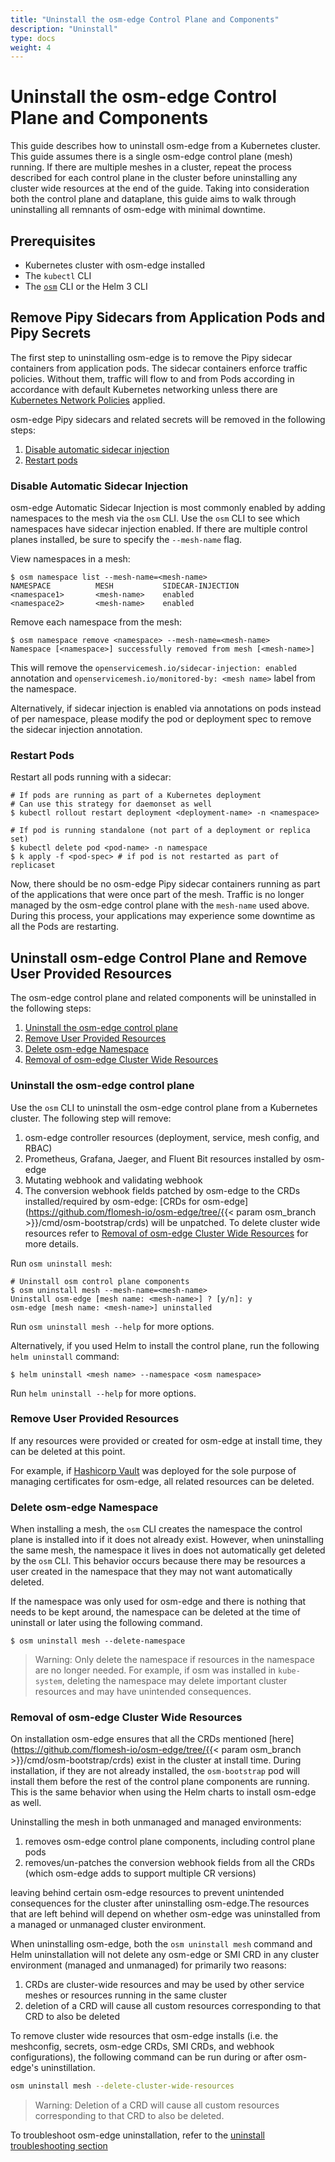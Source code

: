 ```yaml
---
title: "Uninstall the osm-edge Control Plane and Components"
description: "Uninstall"
type: docs
weight: 4
---
```


# Uninstall the osm-edge Control Plane and Components

This guide describes how to uninstall osm-edge from a Kubernetes cluster. This guide assumes there is a single osm-edge control plane (mesh) running. If there are multiple meshes in a cluster, repeat the process described for each control plane in the cluster before uninstalling any cluster wide resources at the end of the guide. Taking into consideration both the control plane and dataplane, this guide aims to walk through uninstalling all remnants of osm-edge with minimal downtime.

## Prerequisites

- Kubernetes cluster with osm-edge installed
- The `kubectl` CLI
- The [`osm`](/docs/guides/operating/install/#set-up-the-osm-cli) CLI or the Helm 3 CLI

## Remove Pipy Sidecars from Application Pods and Pipy Secrets

The first step to uninstalling osm-edge is to remove the Pipy sidecar containers from application pods. The sidecar containers enforce traffic policies. Without them, traffic will flow to and from Pods according in accordance with default Kubernetes networking unless there are [Kubernetes Network Policies](https://kubernetes.io/docs/concepts/services-networking/network-policies/) applied.

osm-edge Pipy sidecars and related secrets will be removed in the following steps:

1. [Disable automatic sidecar injection](#disable-automatic-sidecar-injection)
1. [Restart pods](#restart-pods)

### Disable Automatic Sidecar Injection

osm-edge Automatic Sidecar Injection is most commonly enabled by adding namespaces to the mesh via the `osm` CLI. Use the `osm` CLI to see which
namespaces have sidecar injection enabled. If there are multiple control planes installed, be sure to specify the `--mesh-name` flag.

View namespaces in a mesh:

```console
$ osm namespace list --mesh-name=<mesh-name>
NAMESPACE          MESH           SIDECAR-INJECTION
<namespace1>       <mesh-name>    enabled
<namespace2>       <mesh-name>    enabled
```

Remove each namespace from the mesh:

```console
$ osm namespace remove <namespace> --mesh-name=<mesh-name>
Namespace [<namespace>] successfully removed from mesh [<mesh-name>]
```

This will remove the `openservicemesh.io/sidecar-injection: enabled` annotation and `openservicemesh.io/monitored-by: <mesh name>` label from the namespace. 

Alternatively, if sidecar injection is enabled via annotations on pods instead of per namespace, please modify the pod or deployment spec to remove the sidecar injection annotation.

### Restart Pods

Restart all pods running with a sidecar:

```console
# If pods are running as part of a Kubernetes deployment
# Can use this strategy for daemonset as well
$ kubectl rollout restart deployment <deployment-name> -n <namespace>

# If pod is running standalone (not part of a deployment or replica set)
$ kubectl delete pod <pod-name> -n namespace
$ k apply -f <pod-spec> # if pod is not restarted as part of replicaset
```

Now, there should be no osm-edge Pipy sidecar containers running as part of the applications that were once part of the mesh. Traffic is no
longer managed by the osm-edge control plane with the `mesh-name` used above. During this process, your applications may experience some downtime
as all the Pods are restarting.

## Uninstall osm-edge Control Plane and Remove User Provided Resources

The osm-edge control plane and related components will be uninstalled in the following steps:


1. [Uninstall the osm-edge control plane](#uninstall-the-osm-edge-control-plane)
2. [Remove User Provided Resources](#remove-user-provided-resources)
3. [Delete osm-edge Namespace](#delete-osm-edge-namespace)
4. [Removal of osm-edge Cluster Wide Resources](#removal-of-osm-edge-cluster-wide-resources)


### Uninstall the osm-edge control plane

Use the `osm` CLI to uninstall the osm-edge control plane from a Kubernetes cluster. The following step will remove:

1. osm-edge controller resources (deployment, service, mesh config, and RBAC)
1. Prometheus, Grafana, Jaeger, and Fluent Bit resources installed by osm-edge
1. Mutating webhook and validating webhook
1. The conversion webhook fields patched by osm-edge to the CRDs installed/required by osm-edge: [CRDs for osm-edge](https://github.com/flomesh-io/osm-edge/tree/{{< param osm_branch >}}/cmd/osm-bootstrap/crds) will be unpatched. To delete cluster wide resources refer to [Removal of osm-edge Cluster Wide Resources](#removal-of-osm-cluster-wide-resources) for more details.

Run `osm uninstall mesh`:

```console
# Uninstall osm control plane components
$ osm uninstall mesh --mesh-name=<mesh-name>
Uninstall osm-edge [mesh name: <mesh-name>] ? [y/n]: y
osm-edge [mesh name: <mesh-name>] uninstalled
```

Run `osm uninstall mesh --help` for more options.

Alternatively, if you used Helm to install the control plane, run the following `helm uninstall` command:

```console
$ helm uninstall <mesh name> --namespace <osm namespace>
```

Run `helm uninstall --help` for more options.

### Remove User Provided Resources

If any resources were provided or created for osm-edge at install time, they can be deleted at this point.

For example, if [Hashicorp Vault](/docs/guides/certificates/#installing-hashi-vault) was deployed for the sole purpose of managing certificates for osm-edge, all related resources can be deleted.

### Delete osm-edge Namespace

When installing a mesh, the `osm` CLI creates the namespace the control plane is installed into if it does not already exist. However, when uninstalling the same mesh, the namespace it lives in does not automatically get deleted by the `osm` CLI. This behavior occurs because
there may be resources a user created in the namespace that they may not want automatically deleted.

If the namespace was only used for osm-edge and there is nothing that needs to be kept around, the namespace can be deleted at the time of uninstall or later using the following command.

```console
$ osm uninstall mesh --delete-namespace
```

> Warning: Only delete the namespace if resources in the namespace are no longer needed. For example, if osm was installed in `kube-system`, deleting the namespace may delete important cluster resources and may have unintended consequences.


### Removal of osm-edge Cluster Wide Resources

On installation osm-edge ensures that all the CRDs mentioned [here](https://github.com/flomesh-io/osm-edge/tree/{{< param osm_branch >}}/cmd/osm-bootstrap/crds) exist in the cluster at install time. During installation, if they are not already installed, the `osm-bootstrap` pod will install them before the rest of the control plane components are running. This is the same behavior when using the Helm charts to install osm-edge as well. 

Uninstalling the mesh in both unmanaged and managed environments:
1. removes osm-edge control plane components, including control plane pods
2. removes/un-patches the conversion webhook fields from all the CRDs (which osm-edge adds to support multiple CR versions)

leaving behind certain osm-edge resources to prevent unintended consequences for the cluster after uninstalling osm-edge.The resources that are left behind will depend on whether osm-edge was uninstalled from a managed or unmanaged cluster environment.

When uninstalling osm-edge, both the `osm uninstall mesh` command and Helm uninstallation will not delete any osm-edge or SMI CRD in any cluster environment (managed and unmanaged) for primarily two reasons:
1. CRDs are cluster-wide resources and may be used by other service meshes or resources running in the same cluster
2. deletion of a CRD will cause all custom resources corresponding to that CRD to also be deleted

To remove cluster wide resources that osm-edge installs (i.e. the meshconfig, secrets, osm-edge CRDs, SMI CRDs, and webhook configurations), the following command can be run during or after osm-edge's uninstillation.

```bash
osm uninstall mesh --delete-cluster-wide-resources
```

> Warning: Deletion of a CRD will cause all custom resources corresponding to that CRD to also be deleted.

To troubleshoot osm-edge uninstallation, refer to the [uninstall troubleshooting section](/docs/guides/troubleshooting/uninstall/)
